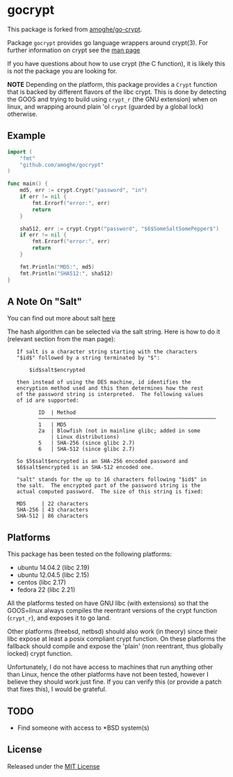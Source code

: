 gocrypt
==================

This package is forked from [amoghe/go-crypt](https://github.com/amoghe/go-crypt).

Package `gocrypt` provides go language wrappers around crypt(3). For further information on crypt see the [man page](http://man7.org/linux/man-pages/man3/crypt.3.html)

If you have questions about how to use crypt (the C function), it is likely this is not the package you are looking for.

**NOTE** Depending on the platform, this package provides a `Crypt` function that is backed by different
flavors of the libc crypt. This is done by detecting the GOOS and trying to build using `crypt_r` (the GNU extension) when on linux, and wrapping around plain 'ol `crypt` (guarded by a global lock) otherwise.

Example
-------
```go
import (
	"fmt"
	"github.com/amoghe/gocrypt"
)

func main() {
	md5, err := crypt.Crypt("password", "in")
	if err != nil {
		fmt.Errorf("error:", err)
		return
	}

	sha512, err := crypt.Crypt("password", "$6$SomeSaltSomePepper$")
	if err != nil {
		fmt.Errorf("error:", err)
		return
	}

	fmt.Println("MD5:", md5)
	fmt.Println("SHA512:", sha512)
}
```

A Note On "Salt"
----------------

You can find out more about salt [here](https://en.wikipedia.org/wiki/Salt_(cryptography))

The hash algorithm can be selected via the salt string. Here is how to do it (relevant
section from the man page):

```
   If salt is a character string starting with the characters
   "$id$" followed by a string terminated by "$":

       $id$salt$encrypted

   then instead of using the DES machine, id identifies the
   encryption method used and this then determines how the rest
   of the password string is interpreted.  The following values
   of id are supported:

          ID  | Method
          ─────────────────────────────────────────────────────────
          1   | MD5
          2a  | Blowfish (not in mainline glibc; added in some
              | Linux distributions)
          5   | SHA-256 (since glibc 2.7)
          6   | SHA-512 (since glibc 2.7)

   So $5$salt$encrypted is an SHA-256 encoded password and
   $6$salt$encrypted is an SHA-512 encoded one.

   "salt" stands for the up to 16 characters following "$id$" in
   the salt.  The encrypted part of the password string is the
   actual computed password.  The size of this string is fixed:

   MD5     | 22 characters
   SHA-256 | 43 characters
   SHA-512 | 86 characters
```

Platforms
---------

This package has been tested on the following platforms:
- ubuntu 14.04.2 (libc 2.19)
- ubuntu 12.04.5 (libc 2.15)
- centos         (libc 2.17)
- fedora 22      (libc 2.21)

All the platforms tested on have GNU libc (with extensions) so that the GOOS=linux always
compiles the reentrant versions of the crypt function (`crypt_r`), and exposes it to go land.

Other platforms (freebsd, netbsd) should also work (in theory) since their libc expose at least
a posix compliant crypt function. On these platforms the fallback should compile and expose the
'plain' (non reentrant, thus globally locked) crypt function.

Unfortunately, I do not have access to machines that run anything other than Linux, hence the other
platforms have not been tested, however I believe they should work just fine. If you can verify this
(or provide a patch that fixes this), I would be grateful.

TODO
----
* Find someone with access to *BSD system(s)

License
-------

Released under the [MIT License](,,/../../gocrypt/LICENSE)

